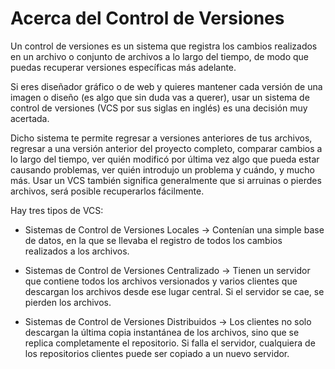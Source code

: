 # Acerca del Control de Versiones

Un control de versiones es un sistema que registra los cambios realizados en un archivo o conjunto de archivos a lo largo del tiempo, de modo que puedas recuperar versiones específicas más adelante.

Si eres diseñador gráfico o de web y quieres mantener cada versión de una imagen o diseño (es algo que sin duda vas a querer), usar un sistema de control de versiones (VCS por sus siglas en inglés) es una decisión muy acertada. 

Dicho sistema te permite regresar a versiones anteriores de tus archivos, regresar a una versión anterior del proyecto completo, comparar cambios a lo largo del tiempo, ver quién modificó por última vez algo que pueda estar causando problemas, ver quién introdujo un problema y cuándo, y mucho más. Usar un VCS también significa generalmente que si arruinas o pierdes archivos, será posible recuperarlos fácilmente.

Hay tres tipos de VCS:

- Sistemas de Control de Versiones Locales -> Contenían una simple base de datos, en la que se llevaba el registro de todos los cambios realizados a los archivos.

- Sistemas de Control de Versiones Centralizado -> Tienen un servidor que contiene todos los archivos versionados y varios clientes que descargan los archivos desde ese lugar central. Si el servidor se cae, se pierden los archivos.

- Sistemas de Control de Versiones Distribuidos -> Los clientes no solo descargan la última copia instantánea de los archivos, sino que se replica completamente el repositorio. Si falla el servidor, cualquiera de los repositorios clientes puede ser copiado a un nuevo servidor. 